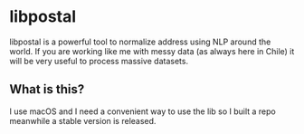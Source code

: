 # libpostal 

libpostal is a powerful tool to normalize address using NLP around the world. If you are working like me with messy data (as always here in Chile) it will be very useful to process massive datasets. 

## What is this?

I use macOS and I need a convenient way to use the lib so I built a repo meanwhile a stable version is released.
 

